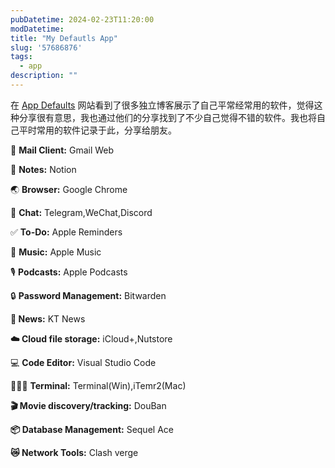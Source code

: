 ```yaml
---
pubDatetime: 2024-02-23T11:20:00
modDatetime:
title: "My Defautls App"
slug: '57686876'
tags:
  - app
description: ""
---
```


在 [App Defaults](https://defaults.rknight.me/) 网站看到了很多独立博客展示了自己平常经常用的软件，觉得这种分享很有意思，我也通过他们的分享找到了不少自己觉得不错的软件。我也将自己平时常用的软件记录于此，分享给朋友。

📩 **Mail Client:** Gmail Web

📝 **Notes:** Notion

🌏 **Browser:** Google Chrome

💬 **Chat:** Telegram,WeChat,Discord

✅ **To-Do:** Apple Reminders

🎵 **Music:** Apple Music

🎙️ **Podcasts:** Apple Podcasts

🔒 **Password Management:** Bitwarden

**📰 News:** KT News

**☁️ Cloud file storage:** iCloud+,Nutstore

💻 **Code Editor:** Visual Studio Code

👨🏻‍💻 **Terminal:** Terminal(Win),iTemr2(Mac)

**🎬 Movie discovery/tracking:** DouBan

**📦 Database Management:** Sequel Ace

**😿 Network Tools:** Clash verge